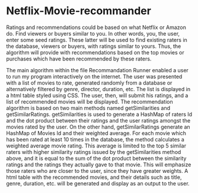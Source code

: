 # Netflix-Movie-recommander

Ratings and recommendations could be based on what Netflix or Amazon do. 
Find viewers or buyers similar to you. In other words, you, the user, enter some seed ratings. 
These latter will be used to find existing raters in the database, viewers or buyers, with ratings similar to yours. 
Thus, the algorithm will provide with recommendations based on the top movies or purchases which have been recommended by these raters. 

The main algorithm within the file Recommandation Runner enabled a user to run my program interactively on the internet. 
The user was presented with a list of movies to rate, generated randomly from a database or alternatively filtered by genre, director, duration, etc.
The list is displayed in a html table styled using CSS. 
The user, then, will submit his ratings, and a list of recommended movies will be displayed. 
The recommendation algorithm is based on two main methods named getSimilarities and getSimilarRatings. 
getSimilarities is used to generate a HashMap of raters Id and the dot product between their ratings and the user ratings amongst the movies rated by the user.
On the other hand, getSimilarRatings generate an HashMap of Movies Id and their weighted average. 
For each movie which has been rated at least 10 times in the database, the method calculates a weighted average movie rating.
This average is limited to the top 5 similar raters with higher similarity ratings issued by the getSimilarities method above, 
and it is equal to the sum of the dot product between the similarity ratings and the ratings they actually gave to that movie. 
This will emphasize those raters who are closer to the user, since they have greater weights. 
A html table with the recommended movies, and their details such as title, genre, duration, etc. will be generated and display as an output to the user.
